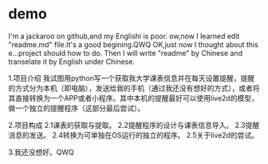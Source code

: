 # demo
I'm a jackaroo on github,and my Englishi is poor.
ow,now I learned edit "readme.md" file.It's a good begining.QWQ
OK,just now I thought about this e...project should how to do.
Then I will write "readme" by Chinese and transelate it by English under Chinese.

1.项目介绍
我试图用python写一个获取我大学课表信息并在每天设置提醒，提醒的方式分为本机（即电脑），发送给我的手机（通过我还没有想好的方式），或者将其直接转换为一个APP或者小程序。其中本机的提醒最好可以使用live2d的模型，做一个独立的提醒程序（这部分最后尝试）。
 
2.项目构成
2.1课表的获取与提取。
2.2提醒程序的设计与课表信息导入。
2.3提醒消息的发送。
2.4转换为可单独在OS运行的独立的程序。
2.5关于live2d的尝试。

3.我还没想好。QWQ
